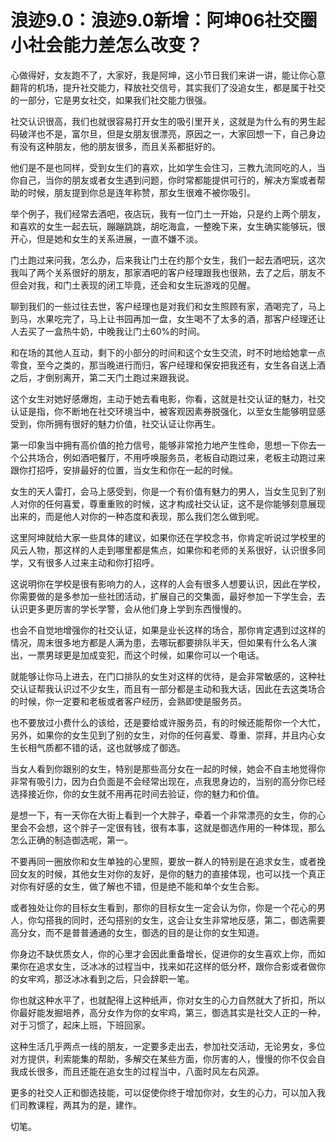 # 浪迹9.0：浪迹9.0新增：阿坤06社交圈小社会能力差怎么改变？

心做得好，女友跑不了，大家好，我是阿坤，这小节日我们来讲一讲，能让你心意翻背的机场，提升社交能力，释放社交信号，其实我们了没追女生，都是属于社交的一部分，它是男女社交，如果我们社交能力很强。

社交认识很高，我们也就很容易打开女生的吸引里开关，这就是为什么有的男生起码破洋也不是，富尔旦，但是女朋友很漂亮，原因之一，大家回想一下，自己身边有没有这种朋友，他的朋友很多，而且关系都挺好的。

他们是不是也同样，受到女生们的喜欢，比如学生会住习，三教九流同吃的人，当你自己，当你的朋友或者女生遇到问题，你时常都能提供可行的，解决方案或者帮助的时候，朋友提到你总是连年称赞，那女生很难不被你吸引。

举个例子，我们经常去酒吧，夜店玩，我有一位门土一开始，只是约上两个朋友，和喜欢的女生一起去玩，蹦蹦跳跳，胡吃海盒，一整晚下来，女生确实能够玩，很开心，但是她和女生的关系进展，一直不嫌不淡。

门土跑过来问我，怎么办，后来我让门土在约那个女生，我们一起去酒吧玩，这次我叫了两个关系很好的朋友，那家酒吧的客户经理跟我也很熟，去了之后，朋友不但会对我，和门土表现的闭工毕竟，还会和女生玩游戏的见醒。

聊到我们的一些过往去世，客户经理也是对我们和女生照顾有家，酒喝完了，马上到马，水果吃完了，马上让书园再加一盘，女生喝不了太多的酒，那客户经理还让人去买了一盒热牛奶，中晚我让门土60%的时间。

和在场的其他人互动，剩下的小部分的时间和这个女生交流，时不时地给她拿一点零食，至今之类的，那当晚进行而归，客户经理和保安把我还有，女生各自送上酒之后，才倒别离开，第二天门土跑过来跟我说。

这个女生对她好感爆炮，主动于她去看电影，你看，这就是社交认证的魅力，社交认证是指，你不断地在社交环境当中，被客观因素券脱强化，以至女生能够明显感受到，你所拥有很好的魅力价值，社交认证让你再生。

第一印象当中拥有高价值的抢力信号，能够非常抢力地产生性命，思想一下你去一个公共场合，例如酒吧餐厅，不用呼唤服务员，老板自动跑过来，老板主动跑过来跟你打招呼，安排最好的位置，当女生和你在一起的时候。

女生的天人雷打，会马上感受到，你是一个有价值有魅力的男人，当女生见到了别人对你的任何喜爱，尊重重败的时候，这才构成社交认证，这不是你能够刻意展现出来的，而是他人对你的一种态度和表现，那么我们怎么做到呢。

这里阿坤就给大家一些具体的建议，如果你还在学校念书，你肯定听说过学校里的风云人物，那这样的人走到哪里都是焦点，如果你和老师的关系很好，认识很多同学，又有很多人过来主动和你打招呼。

这说明你在学校是很有影响力的人，这样的人会有很多人想要认识，因此在学校，你需要做的是多参加一些社团活动，扩展自己的交集面，最好参加一下学生会，去认识更多更厉害的学长学警，会从他们身上学到东西慢慢的。

也会不自觉地增强你的社交认证，如果是业长这样的场合，那你肯定遇到过这样的情况，周末很多地方都是人满为患，去哪玩都要排队半天，但如果有什么名人演出，一票男球更是加成变犯，而这个时候，如果你可以一个电话。

就能够让你马上进去，在门口排队的女生对这样的优待，是会非常敏感的，这种社交认证帮我认识过不少女生，而且有一部分都是主动和我大话，因此在去这类场合的时候，你一定要和老板或者客户经历，会熟即使是服务员。

也不要放过小费什么的该给，还是要给或许服务员，有的时候还能帮你一个大忙，另外，如果你的女生见到了别的女生，对你的任何喜爱、尊重、崇拜，并且内心女生长相气质都不错的话，这也就够成了御选。

当女人看到你跟别的女生，特别是那些高分女在一起的时候，她会不自主地觉得你非常有吸引力，因为白负面是不会经常出现在，点我思身边的，当别的高分你已经选择接近你，你的女生就不用再花时间去验证，你的魅力和价值。

是想一下，有一天你在大街上看到一个大胖子，牵着一个非常漂亮的女生，你的心里会不会想，这个胖子一定很有钱，很有本事，这就是御选作用的一种体现，那么怎么正确的制造御选呢，第一。

不要再同一圈放你和女生单独的心里照，要放一群人的特别是在追求女生，或者挽回女友的时候，其他女生对你的友好，是你的魅力的直接体现，也可以找一个真正对你有好感的女生，做了解也不错，但是绝不能和单个女生合影。

或者独处让你的目标女生看到，那你的目标女生一定会认为你，你是一个花心的男人，你勾搭我的同时，还勾搭别的女生，这会让女生非常地反感，第二，御选需要高分女，而不是普普通通的女生，御选的目的是让你的女生知道。

你身边不缺优质女人，你的心里才会因此重备增长，促进你的女生喜欢上你，而如果你在追求女生，泛冰冰的过程当中，找来如花这样的低分杯，跟你合影或者做你的女牢鸡，那泛冰冰看到之后，只会辞职一笔。

你也就这种水平了，也就配得上这种纸声，你对女生的心力自然就大了折扣，所以你最好能发掘培养，高分女作为你的女牢鸡，第三，御选其实是社交人正的一种，对于习惯了，起床上班，下班回家。

这种生活几乎两点一线的朋友，一定要多走出去，参加社交活动，无论男女，多位对方提供，利索能集的帮助，多解交在某些方面，你厉害的人，慢慢的你不仅会自我成长很多，而且还能在追女生的过程当中，八面时风左右风源。

更多的社交人正和御选技能，可以促使你终于增加你对，女生的心力，可以加入我们司教课程，两其为的是，建作。

切笔。